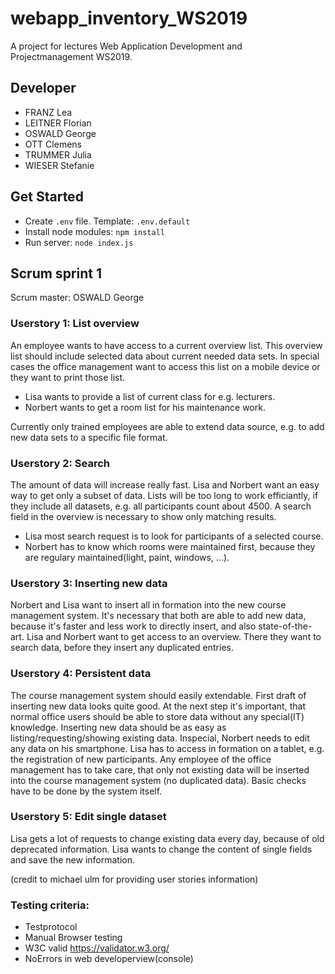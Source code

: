 # webapp_inventory_WS2019
A project for lectures Web Application Development and Projectmanagement WS2019.

## Developer
- FRANZ Lea
- LEITNER Florian
- OSWALD George
- OTT Clemens
- TRUMMER Julia
- WIESER Stefanie

## Get Started
- Create `.env` file. Template: `.env.default`
- Install node modules: ``npm install``
- Run server: ``node index.js``

## Scrum sprint 1
Scrum master: OSWALD George

### Userstory 1: List overview
An employee wants to have access to a current overview list. This overview list should include 
selected data about current needed data sets. In special cases the office management want to access this list 
on a mobile device or they want to print those list.

- Lisa wants to provide a list of current class for e.g. lecturers.
- Norbert wants to get a room list for his maintenance work.

Currently only trained employees are able to extend data source, e.g. to add new data sets to a specific file format.

### Userstory 2: Search
The amount of data will increase really fast. Lisa and Norbert want 
an easy way to get only a subset of data. Lists will be too long to work efficiantly, if they include all datasets,
e.g. all participants count about 4500. A search field in the overview is necessary to show only matching results.
 
- Lisa most search request is to look for participants of a selected course.
- Norbert has to know which rooms were maintained first, because they are regulary maintained(light, paint, windows, ...).

### Userstory 3: Inserting new data
Norbert and Lisa want to insert all in formation into the new course management system. 
It's necessary that both are able to add new data, because it's faster and less work 
to directly insert, and also state-of-the-art. Lisa and Norbert want to get access to an 
overview. There they want to search data, before they insert any duplicated entries.

### Userstory 4: Persistent data
The course management system should easily extendable. First draft of inserting new data
looks quite good. At the next step it's important, that normal office users should be able to store 
data without any special(IT) knowledge. Inserting new data should be as easy as listing/requesting/showing 
existing data. Inspecial, Norbert needs to edit any data on his smartphone. 
Lisa has to access in formation on a tablet, e.g. the registration of new participants. 
Any employee of the office management has to take care, that only not existing data will be inserted 
into the course management system (no duplicated data). Basic checks have to be done by the system itself.

### Userstory 5: Edit single dataset 
Lisa gets a lot of requests to change existing data every day, because of old deprecated information. 
Lisa wants to change the content of single fields and save the new information.

(credit to michael ulm for providing user stories information)

### Testing criteria:
- Testprotocol
- Manual Browser testing
- W3C valid https://validator.w3.org/
- NoErrors in web developerview(console)


